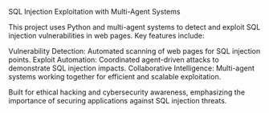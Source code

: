 SQL Injection Exploitation with Multi-Agent Systems

This project uses Python and multi-agent systems to detect and exploit SQL injection vulnerabilities in web pages. Key features include:

Vulnerability Detection: Automated scanning of web pages for SQL injection points.
Exploit Automation: Coordinated agent-driven attacks to demonstrate SQL injection impacts.
Collaborative Intelligence: Multi-agent systems working together for efficient and scalable exploitation.

Built for ethical hacking and cybersecurity awareness, emphasizing the importance of securing applications against SQL injection threats.

